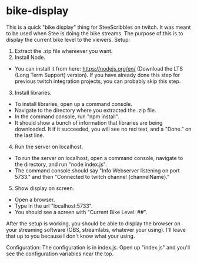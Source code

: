 # bike-display
This is a quick "bike display" thing for SteeScribbles on twitch. It was meant to be used when Stee is doing the bike streams.
The purpose of this is to display the current bike level to the viewers.
Setup:
 1) Extract the .zip file whereever you want.
 2) Install Node. 
  - You can install it from here: https://nodejs.org/en/ (Download the LTS (Long Term Support) version). If you have already done this step for previous twitch integration projects, you can probably skip this step.
 3) Install libraries.
  - To install libraries, open up a command console.
  - Navigate to the directory where you extracted the .zip file.
  - In the command console, run "npm install".
  - It should show a bunch of information that libraries are being downloaded. It if it succeeded, you will see no red text, and a "Done." on the last line.
 4) Run the server on localhost.
  - To run the server on localhost, open a command console, navigate to the directory, and run "node index.js".
  - The command console should say "Info Webserver listening on port 5733." and then "Connected to twitch channel {channelName}."
 5) Show display on screen.
  - Open a browser.
  - Type in the url "localhost:5733".
  - You should see a screen with "Current Bike Level: ##".

After the setup is working, you should be able to display the browser on your streaming software (OBS, streamlabs, whatever your using).
I'll leave that up to you because I don't know what your using.

Configuration:
The configuration is in index.js.
Open up "index.js" and you'll see the configuration variables near the top.